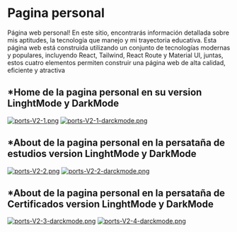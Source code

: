 # Pagina personal

Página web personal! En este sitio, encontrarás información detallada sobre mis aptitudes, la tecnología que manejo y mi trayectoria educativa.
Esta página web está construida utilizando un conjunto de tecnologías modernas y populares, incluyendo React, Tailwind, React Route y Material UI, juntas, estos cuatro elementos permiten construir una página web de alta calidad, eficiente y atractiva


## *Home de la pagina personal en su version LinghtMode y DarkMode 
[![ports-V2-1.png](https://i.postimg.cc/DzQWqpmS/ports-V2-1.png)](https://postimg.cc/5H0NJ3BJ)
[![ports-V2-1-darckmode.png](https://i.postimg.cc/T2NKqD2J/ports-V2-1-darckmode.png)](https://postimg.cc/Hj5WTjyr)
## *About de la pagina personal en la persataña de estudios version LinghtMode y DarkMode 
[![ports-V2-2.png](https://i.postimg.cc/DyW8Cw8k/ports-V2-2.png)](https://postimg.cc/HVgYnHwB)
[![ports-V2-2-darckmode.png](https://i.postimg.cc/TYZhBvDy/ports-V2-2-darckmode.png)](https://postimg.cc/0b08J3Zx)
## *About de la pagina personal en la persataña de Certificados version LinghtMode y DarkMode 
[![ports-V2-3-darckmode.png](https://i.postimg.cc/B6Yngr3n/ports-V2-3-darckmode.png)](https://postimg.cc/cg3W156p)
[![ports-V2-4-darckmode.png](https://i.postimg.cc/MZLGjJts/ports-V2-4-darckmode.png)](https://postimg.cc/Cdj0Wt3D)
